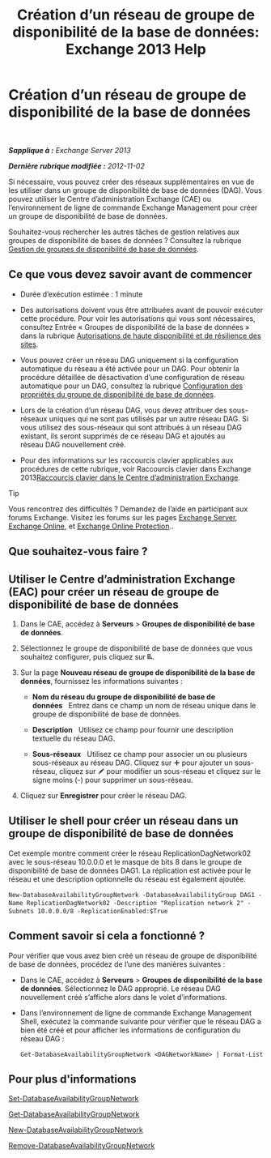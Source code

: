 ﻿---
title: 'Création d’un réseau de groupe de disponibilité de la base de données: Exchange 2013 Help'
TOCTitle: Création d’un réseau de groupe de disponibilité de la base de données
ms:assetid: 6caec7be-788a-4058-87a7-f31c575b870c
ms:mtpsurl: https://technet.microsoft.com/fr-fr/library/Dd298051(v=EXCHG.150)
ms:contentKeyID: 50478386
ms.date: 05/23/2018
mtps_version: v=EXCHG.150
ms.translationtype: MT
---

# Création d’un réseau de groupe de disponibilité de la base de données

 

_**Sapplique à :** Exchange Server 2013_

_**Dernière rubrique modifiée :** 2012-11-02_

Si nécessaire, vous pouvez créer des réseaux supplémentaires en vue de les utiliser dans un groupe de disponibilité de base de données (DAG). Vous pouvez utiliser le Centre d’administration Exchange (CAE) ou l’environnement de ligne de commande Exchange Management pour créer un groupe de disponibilité de base de données.

Souhaitez-vous rechercher les autres tâches de gestion relatives aux groupes de disponibilité de bases de données ? Consultez la rubrique [Gestion de groupes de disponibilité de base de données](managing-database-availability-groups-exchange-2013-help.md).

## Ce que vous devez savoir avant de commencer

  - Durée d’exécution estimée : 1 minute

  - Des autorisations doivent vous être attribuées avant de pouvoir exécuter cette procédure. Pour voir les autorisations qui vous sont nécessaires, consultez Entrée « Groupes de disponibilité de la base de données » dans la rubrique [Autorisations de haute disponibilité et de résilience des sites](high-availability-and-site-resilience-permissions-exchange-2013-help.md).

  - Vous pouvez créer un réseau DAG uniquement si la configuration automatique du réseau a été activée pour un DAG. Pour obtenir la procédure détaillée de désactivation d’une configuration de réseau automatique pour un DAG, consultez la rubrique [Configuration des propriétés du groupe de disponibilité de base de données](configure-database-availability-group-properties-exchange-2013-help.md).

  - Lors de la création d’un réseau DAG, vous devez attribuer des sous-réseaux uniques qui ne sont pas utilisés par un autre réseau DAG. Si vous utilisez des sous-réseaux qui sont attribués à un réseau DAG existant, ils seront supprimés de ce réseau DAG et ajoutés au réseau DAG nouvellement créé.

  - Pour des informations sur les raccourcis clavier applicables aux procédures de cette rubrique, voir Raccourcis clavier dans Exchange 2013[Raccourcis clavier dans le Centre d’administration Exchange](keyboard-shortcuts-in-the-exchange-admin-center-exchange-online-protection-help.md).

> [!TIP]  
> Vous rencontrez des difficultés ? Demandez de l’aide en participant aux forums Exchange. Visitez les forums sur les pages <a href="https://go.microsoft.com/fwlink/p/?linkid=60612">Exchange Server</a>, <a href="https://go.microsoft.com/fwlink/p/?linkid=267542">Exchange Online</a>, et <a href="https://go.microsoft.com/fwlink/p/?linkid=285351">Exchange Online Protection</a>..


## Que souhaitez-vous faire ?

## Utiliser le Centre d’administration Exchange (EAC) pour créer un réseau de groupe de disponibilité de base de données

1.  Dans le CAE, accédez à **Serveurs** \> **Groupes de disponibilité de base de données**.

2.  Sélectionnez le groupe de disponibilité de base de données que vous souhaitez configurer, puis cliquez sur ![Ajouter un réseau DAG](images/Dd298051.befcdc4e-7f7a-451d-a0a8-608c79f5d186(EXCHG.150).gif "Ajouter un réseau DAG").

3.  Sur la page **Nouveau réseau de groupe de disponibilité de la base de données**, fournissez les informations suivantes :
    
      - **Nom du réseau du groupe de disponibilité de base de données**   Entrez dans ce champ un nom de réseau unique dans le groupe de disponibilité de base de données.
    
      - **Description**   Utilisez ce champ pour fournir une description textuelle du réseau DAG.
    
      - **Sous-réseaux**   Utilisez ce champ pour associer un ou plusieurs sous-réseaux au réseau DAG. Cliquez sur ![Icône Ajouter](images/JJ218640.c1e75329-d6d7-4073-a27d-498590bbb558(EXCHG.150).gif "Icône Ajouter") pour ajouter un sous-réseau, cliquez sur ![Icône Modifier](images/Bb124582.6f53ccb2-1f13-4c02-bea0-30690e6ea71d(EXCHG.150).gif "Icône Modifier") pour modifier un sous-réseau et cliquez sur le signe moins (-) pour supprimer un sous-réseau.

4.  Cliquez sur **Enregistrer** pour créer le réseau DAG.

## Utiliser le shell pour créer un réseau dans un groupe de disponibilité de base de données

Cet exemple montre comment créer le réseau ReplicationDagNetwork02 avec le sous-réseau 10.0.0.0 et le masque de bits 8 dans le groupe de disponibilité de base de données DAG1. La réplication est activée pour le réseau et une description optionnelle du réseau est également ajoutée.

    New-DatabaseAvailabilityGroupNetwork -DatabaseAvailabilityGroup DAG1 -Name ReplicationDagNetwork02 -Description "Replication network 2" -Subnets 10.0.0.0/8 -ReplicationEnabled:$True

## Comment savoir si cela a fonctionné ?

Pour vérifier que vous avez bien créé un réseau de groupe de disponibilité de base de données, procédez de l’une des manières suivantes :

  - Dans le CAE, accédez à **Serveurs** \> **Groupes de disponibilité de la base de données**. Sélectionnez le DAG approprié. Le réseau DAG nouvellement créé s’affiche alors dans le volet d’informations.

  - Dans l’environnement de ligne de commande Exchange Management Shell, exécutez la commande suivante pour vérifier que le réseau DAG a bien été créé et pour afficher les informations de configuration du réseau DAG :
    
        Get-DatabaseAvailabilityGroupNetwork <DAGNetworkName> | Format-List

## Pour plus d'informations

[Set-DatabaseAvailabilityGroupNetwork](https://technet.microsoft.com/fr-fr/library/dd298008\(v=exchg.150\))

[Get-DatabaseAvailabilityGroupNetwork](https://technet.microsoft.com/fr-fr/library/dd297938\(v=exchg.150\))

[New-DatabaseAvailabilityGroupNetwork](https://technet.microsoft.com/fr-fr/library/dd335225\(v=exchg.150\))

[Remove-DatabaseAvailabilityGroupNetwork](https://technet.microsoft.com/fr-fr/library/dd298131\(v=exchg.150\))

